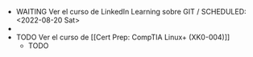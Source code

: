 - WAITING Ver el curso de LinkedIn Learning sobre GIT /
  SCHEDULED: <2022-08-20 Sat>
-
- TODO Ver el curso de [[Cert Prep: CompTIA Linux+ (XK0-004)]]
	- TODO